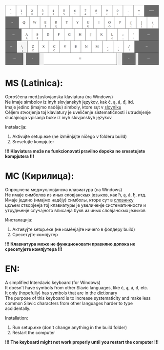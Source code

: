 ![Keyboard](Keyboard.png "Interslavic keyboard")
# MS (Latinica):

Oproščena medžuslovjanska klaviatura (na Windows)  
Ne imaje simbolov iz inyh slovjanskyh językov, kak ć, ą, á, đ, itd.  
Imaje jedino (imajmo naděju) simboly, ktore sųt v [slovniku](https://interslavic-dictionary.com/)  
Cěljem stvorjenja toj klaviatury je uveličenje sistematičnosti i utrudnjenje slučajnogo vpisanja bukv iz inyh slovjanskyh językov  

Instalacija:

1.  Aktivujte setup.exe (ne izměnjajte ničego v folderu build)
2.  Sresetujte kompjuter

**!!! Klaviatura može ne funkcionovati pravilno dopoka ne sresetujete kompjutera !!!**

# МС (Кирилица):

Опрошчена меджусловјанска клавиатура (на Windows)  
Не имаје симболов из иных словјанскых језыков, как ћ, ą, á, ђ, итд.  
Имаје једино (имајмо надěју) симболы, кторе сут в [словнику](https://interslavic-dictionary.com/)  
цєљем створјенја тој клавиатуры је увеличенје систематичности и утрудњенје случајного вписанја букв из иных словјанскых језыков  

Инсталација:

1.  Активујте setup.exe (не измěнјајте ничего в фолдеру build)
2.  Сресетујте компјутер

**!!! Клавиатура може не функционовати правилно допока не сресетујете компјутера !!!**

# EN:

A simplified Interslavic keyboard (for Windows)  
It doesn't have symbols from other Slavic languages, like ć, ą, á, đ, etc.  
It only (hopefully) has symbols that are in the [dictionary](https://interslavic-dictionary.com/)  
The purpose of this keyboard is to increase systematicity and make less common Slavic characters from other languages harder to type accidentally.  

Installation:

1.  Run setup.exe (don't change anything in the build folder)
2.  Restart the computer

**!!! The keyboard might not work properly until you restart the computer !!!**

